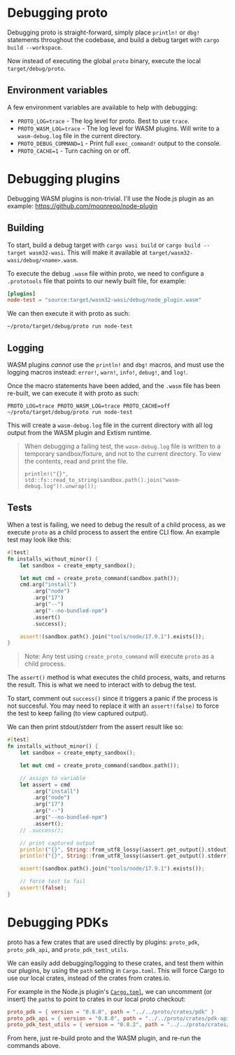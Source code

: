 # Debugging proto

Debugging proto is straight-forward, simply place `println!` or `dbg!` statements throughout the codebase, and build a debug target with `cargo build --workspace`.

Now instead of executing the global `proto` binary, execute the local `target/debug/proto`.

## Environment variables

A few environment variables are available to help with debugging:

- `PROTO_LOG=trace` - The log level for proto. Best to use `trace`.
- `PROTO_WASM_LOG=trace` - The log level for WASM plugins. Will write to a `wasm-debug.log` file in the current directory.
- `PROTO_DEBUG_COMMAND=1` - Print full `exec_command!` output to the console.
- `PROTO_CACHE=1` - Turn caching on or off.

# Debugging plugins

Debugging WASM plugins is non-trivial. I'll use the Node.js plugin as an example: https://github.com/moonrepo/node-plugin

## Building

To start, build a debug target with `cargo wasi build` or `cargo build --target wasm32-wasi`. This will make it available at `target/wasm32-wasi/debug/<name>.wasm`.

To execute the debug `.wasm` file within proto, we need to configure a `.prototools` file that points to our newly built file, for example:

```toml
[plugins]
node-test = "source:target/wasm32-wasi/debug/node_plugin.wasm"
```

We can then execute it with proto as such:

```shell
~/proto/target/debug/proto run node-test
```

## Logging

WASM plugins _cannot_ use the `println!` and `dbg!` macros, and must use the logging macros instead: `error!`, `warn!`, `info!`, `debug!`, and `log!`.

Once the macro statements have been added, and the `.wasm` file has been re-built, we can execute it with proto as such:

```shell
PROTO_LOG=trace PROTO_WASM_LOG=trace PROTO_CACHE=off ~/proto/target/debug/proto run node-test
```

This will create a `wasm-debug.log` file in the current directory with all log output from the WASM plugin and Extism runtime.

> When debugging a failing test, the `wasm-debug.log` file is written to a temporary sandbox/fixture, and not to the current directory. To view the contents, read and print the file.
>
> `println!("{}", std::fs::read_to_string(sandbox.path().join("wasm-debug.log")).unwrap());`

## Tests

When a test is failing, we need to debug the result of a child process, as we execute `proto` as a child process to assert the entire CLI flow. An example test may look like this:

```rust
#[test]
fn installs_without_minor() {
    let sandbox = create_empty_sandbox();

    let mut cmd = create_proto_command(sandbox.path());
    cmd.arg("install")
        .arg("node")
        .arg("17")
        .arg("--")
        .arg("--no-bundled-npm")
        .assert()
        .success();

    assert!(sandbox.path().join("tools/node/17.9.1").exists());
}
```

> Note: Any test using `create_proto_command` will execute `proto` as a child process.

The `assert()` method is what executes the child process, waits, and returns the result. This is what we need to interact with to debug the test.

To start, comment out `success()` since it triggers a panic if the process is not succesful. You may need to replace it with an `assert!(false)` to force the test to keep failing (to view captured output).

We can then print stdout/stderr from the assert result like so:

```rust
#[test]
fn installs_without_minor() {
    let sandbox = create_empty_sandbox();

    let mut cmd = create_proto_command(sandbox.path());

    // assign to variable
    let assert = cmd
        .arg("install")
        .arg("node")
        .arg("17")
        .arg("--")
        .arg("--no-bundled-npm")
        .assert();
    // .success();

    // print captured output
    println!("{}", String::from_utf8_lossy(&assert.get_output().stdout));
    println!("{}", String::from_utf8_lossy(&assert.get_output().stderr));

    assert!(sandbox.path().join("tools/node/17.9.1").exists());

    // force test to fail
    assert!(false);
}
```

# Debugging PDKs

proto has a few crates that are used directly by plugins: `proto_pdk`, `proto_pdk_api`, and `proto_pdk_test_utils`.

We can easily add debugging/logging to these crates, and test them within our plugins, by using the `path` setting in `Cargo.toml`. This will force Cargo to use our local crates, instead of the crates from crates.io.

For example in the Node.js plugin's [`Cargo.toml`](https://github.com/moonrepo/node-plugin/blob/master/Cargo.toml), we can uncomment (or insert) the `path`s to point to crates in our local proto checkout:

```toml
proto_pdk = { version = "0.8.0", path = "../../proto/crates/pdk" }
proto_pdk_api = { version = "0.8.0", path = "../../proto/crates/pdk-api" }
proto_pdk_test_utils = { version = "0.8.2", path = "../../proto/crates/pdk-test-utils" }
```

From here, just re-build proto and the WASM plugin, and re-run the commands above.
